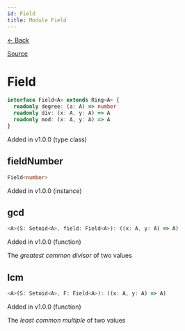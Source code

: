 ```yaml
---
id: Field
title: Module Field
---
```


[← Back](.)

[Source](https://github.com/gcanti/fp-ts/blob/master/src/Field.ts)

# Field

```ts
interface Field<A> extends Ring<A> {
  readonly degree: (a: A) => number
  readonly div: (x: A, y: A) => A
  readonly mod: (x: A, y: A) => A
}
```

Added in v1.0.0 (type class)

## fieldNumber

```ts
Field<number>
```

Added in v1.0.0 (instance)

## gcd

```ts
<A>(S: Setoid<A>, field: Field<A>): ((x: A, y: A) => A)
```

Added in v1.0.0 (function)

The _greatest common divisor_ of two values

## lcm

```ts
<A>(S: Setoid<A>, F: Field<A>): ((x: A, y: A) => A)
```

Added in v1.0.0 (function)

The _least common multiple_ of two values
